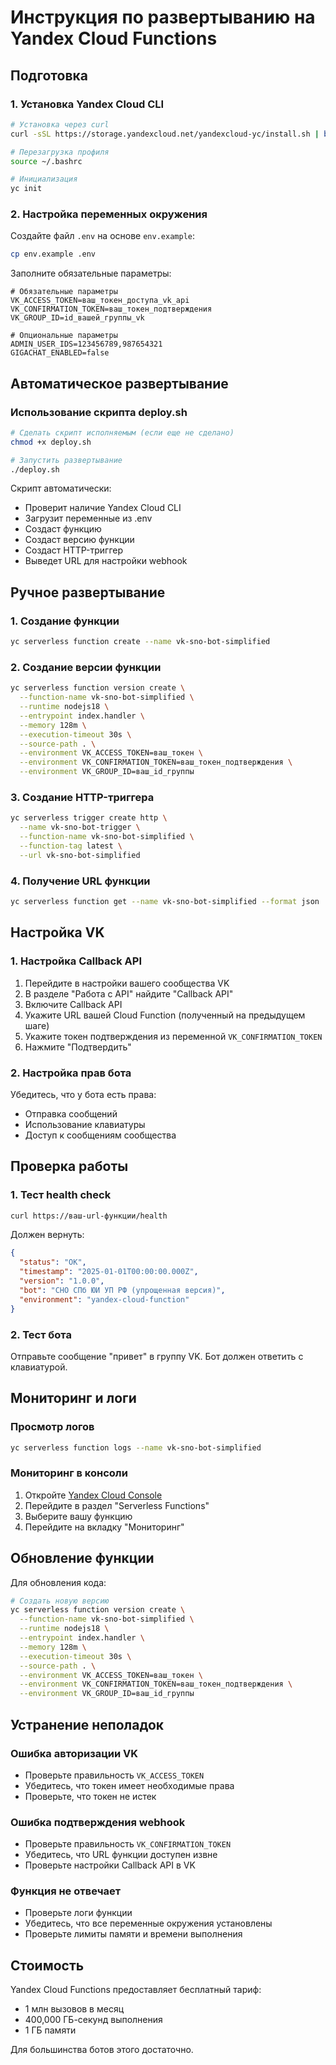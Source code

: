 # Инструкция по развертыванию на Yandex Cloud Functions

## Подготовка

### 1. Установка Yandex Cloud CLI

```bash
# Установка через curl
curl -sSL https://storage.yandexcloud.net/yandexcloud-yc/install.sh | bash

# Перезагрузка профиля
source ~/.bashrc

# Инициализация
yc init
```

### 2. Настройка переменных окружения

Создайте файл `.env` на основе `env.example`:

```bash
cp env.example .env
```

Заполните обязательные параметры:

```env
# Обязательные параметры
VK_ACCESS_TOKEN=ваш_токен_доступа_vk_api
VK_CONFIRMATION_TOKEN=ваш_токен_подтверждения
VK_GROUP_ID=id_вашей_группы_vk

# Опциональные параметры
ADMIN_USER_IDS=123456789,987654321
GIGACHAT_ENABLED=false
```

## Автоматическое развертывание

### Использование скрипта deploy.sh

```bash
# Сделать скрипт исполняемым (если еще не сделано)
chmod +x deploy.sh

# Запустить развертывание
./deploy.sh
```

Скрипт автоматически:
- Проверит наличие Yandex Cloud CLI
- Загрузит переменные из .env
- Создаст функцию
- Создаст версию функции
- Создаст HTTP-триггер
- Выведет URL для настройки webhook

## Ручное развертывание

### 1. Создание функции

```bash
yc serverless function create --name vk-sno-bot-simplified
```

### 2. Создание версии функции

```bash
yc serverless function version create \
  --function-name vk-sno-bot-simplified \
  --runtime nodejs18 \
  --entrypoint index.handler \
  --memory 128m \
  --execution-timeout 30s \
  --source-path . \
  --environment VK_ACCESS_TOKEN=ваш_токен \
  --environment VK_CONFIRMATION_TOKEN=ваш_токен_подтверждения \
  --environment VK_GROUP_ID=ваш_id_группы
```

### 3. Создание HTTP-триггера

```bash
yc serverless trigger create http \
  --name vk-sno-bot-trigger \
  --function-name vk-sno-bot-simplified \
  --function-tag latest \
  --url vk-sno-bot-simplified
```

### 4. Получение URL функции

```bash
yc serverless function get --name vk-sno-bot-simplified --format json | jq -r '.http_invoke_url'
```

## Настройка VK

### 1. Настройка Callback API

1. Перейдите в настройки вашего сообщества VK
2. В разделе "Работа с API" найдите "Callback API"
3. Включите Callback API
4. Укажите URL вашей Cloud Function (полученный на предыдущем шаге)
5. Укажите токен подтверждения из переменной `VK_CONFIRMATION_TOKEN`
6. Нажмите "Подтвердить"

### 2. Настройка прав бота

Убедитесь, что у бота есть права:
- Отправка сообщений
- Использование клавиатуры
- Доступ к сообщениям сообщества

## Проверка работы

### 1. Тест health check

```bash
curl https://ваш-url-функции/health
```

Должен вернуть:
```json
{
  "status": "OK",
  "timestamp": "2025-01-01T00:00:00.000Z",
  "version": "1.0.0",
  "bot": "СНО СПб ЮИ УП РФ (упрощенная версия)",
  "environment": "yandex-cloud-function"
}
```

### 2. Тест бота

Отправьте сообщение "привет" в группу VK. Бот должен ответить с клавиатурой.

## Мониторинг и логи

### Просмотр логов

```bash
yc serverless function logs --name vk-sno-bot-simplified
```

### Мониторинг в консоли

1. Откройте [Yandex Cloud Console](https://console.cloud.yandex.ru)
2. Перейдите в раздел "Serverless Functions"
3. Выберите вашу функцию
4. Перейдите на вкладку "Мониторинг"

## Обновление функции

Для обновления кода:

```bash
# Создать новую версию
yc serverless function version create \
  --function-name vk-sno-bot-simplified \
  --runtime nodejs18 \
  --entrypoint index.handler \
  --memory 128m \
  --execution-timeout 30s \
  --source-path . \
  --environment VK_ACCESS_TOKEN=ваш_токен \
  --environment VK_CONFIRMATION_TOKEN=ваш_токен_подтверждения \
  --environment VK_GROUP_ID=ваш_id_группы
```

## Устранение неполадок

### Ошибка авторизации VK

- Проверьте правильность `VK_ACCESS_TOKEN`
- Убедитесь, что токен имеет необходимые права
- Проверьте, что токен не истек

### Ошибка подтверждения webhook

- Проверьте правильность `VK_CONFIRMATION_TOKEN`
- Убедитесь, что URL функции доступен извне
- Проверьте настройки Callback API в VK

### Функция не отвечает

- Проверьте логи функции
- Убедитесь, что все переменные окружения установлены
- Проверьте лимиты памяти и времени выполнения

## Стоимость

Yandex Cloud Functions предоставляет бесплатный тариф:
- 1 млн вызовов в месяц
- 400,000 ГБ-секунд выполнения
- 1 ГБ памяти

Для большинства ботов этого достаточно.
